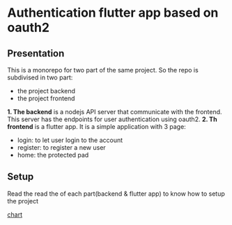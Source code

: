# Authentication flutter app based on oauth2

## Presentation
This is a monorepo for two part of the same project. So the repo is subdivised in two part:
- the project backend
- the project frontend

**1. The backend** is a nodejs API server that communicate with the frontend. This server has the endpoints for user authentication using oauth2.
**2. Th frontend** is a flutter app. It is a simple application with 3 page:
- login: to let user login to the account
- register: to register a new user
- home: the protected pad

## Setup
Read the read the of each part(backend & flutter app) to know how to setup the project

[chart](https://www.mermaidchart.com/raw/caee0581-afc9-403f-a93b-6afd0c73f1b2?theme=light&version=v0.1&format=svg)
